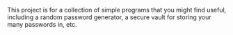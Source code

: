This project is for a collection of simple programs that you might find useful, including a random password generator, a secure vault for storing your many passwords in, etc.